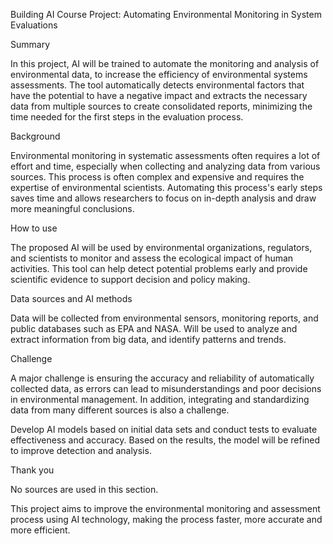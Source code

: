Building AI Course Project: Automating Environmental Monitoring in System Evaluations

Summary

In this project, AI will be trained to automate the monitoring and analysis of environmental data, to increase the efficiency of environmental systems assessments. The tool automatically detects environmental factors that have the potential to have a negative impact and extracts the necessary data from multiple sources to create consolidated reports, minimizing the time needed for the first steps in the evaluation process.

Background

Environmental monitoring in systematic assessments often requires a lot of effort and time, especially when collecting and analyzing data from various sources. This process is often complex and expensive and requires the expertise of environmental scientists. Automating this process's early steps saves time and allows researchers to focus on in-depth analysis and draw more meaningful conclusions.

How to use

The proposed AI will be used by environmental organizations, regulators, and scientists to monitor and assess the ecological impact of human activities. This tool can help detect potential problems early and provide scientific evidence to support decision and policy making.

Data sources and AI methods

Data will be collected from environmental sensors, monitoring reports, and public databases such as EPA and NASA. Will be used to analyze and extract information from big data, and identify patterns and trends.

Challenge

A major challenge is ensuring the accuracy and reliability of automatically collected data, as errors can lead to misunderstandings and poor decisions in environmental management. In addition, integrating and standardizing data from many different sources is also a challenge.


Develop AI models based on initial data sets and conduct tests to evaluate effectiveness and accuracy. Based on the results, the model will be refined to improve detection and analysis.

Thank you

No sources are used in this section.

This project aims to improve the environmental monitoring and assessment process using AI technology, making the process faster, more accurate and more efficient.
